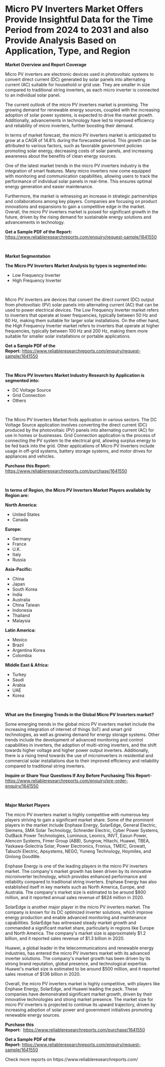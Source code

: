 <p><h1>Micro PV Inverters Market Offers Provide Insightful Data for the Time Period from 2024 to 2031 and also Provide Analysis Based on Application, Type, and Region</h1></p><p><strong>Market Overview and Report Coverage</strong></p>
<p><p>Micro PV inverters are electronic devices used in photovoltaic systems to convert direct current (DC) generated by solar panels into alternating current (AC) suitable for household or grid use. They are smaller in size compared to traditional string inverters, as each micro inverter is connected to an individual solar panel.</p><p>The current outlook of the micro PV inverters market is promising. The growing demand for renewable energy sources, coupled with the increasing adoption of solar power systems, is expected to drive the market growth. Additionally, advancements in technology have led to improved efficiency and reliability of micro inverters, further boosting their demand.</p><p>In terms of market forecast, the micro PV inverters market is anticipated to grow at a CAGR of 14.8% during the forecasted period. This growth can be attributed to various factors, such as favorable government policies promoting solar energy, decreasing costs of solar panels, and increasing awareness about the benefits of clean energy sources.</p><p>One of the latest market trends in the micro PV inverters industry is the integration of smart features. Many micro inverters now come equipped with monitoring and communication capabilities, allowing users to track the performance of individual solar panels in real-time. This ensures optimal energy generation and easier maintenance.</p><p>Furthermore, the market is witnessing an increase in strategic partnerships and collaborations among key players. Companies are focusing on product innovations and expansions to gain a competitive edge in the market. Overall, the micro PV inverters market is poised for significant growth in the future, driven by the rising demand for sustainable energy solutions and advancements in technology.</p></p>
<p><strong>Get a Sample PDF of the Report:</strong> <a href="https://www.reliableresearchreports.com/enquiry/request-sample/1641550">https://www.reliableresearchreports.com/enquiry/request-sample/1641550</a></p>
<p>&nbsp;</p>
<p><strong>Market Segmentation</strong></p>
<p><strong>The Micro PV Inverters Market Analysis by types is segmented into:</strong></p>
<p><ul><li>Low Frequency Inverter</li><li>High Frequency Inverter</li></ul></p>
<p>&nbsp;</p>
<p><p>Micro PV inverters are devices that convert the direct current (DC) output from photovoltaic (PV) solar panels into alternating current (AC) that can be used to power electrical devices. The Low Frequency Inverter market refers to inverters that operate at lower frequencies, typically between 50 Hz and 60 Hz, making them suitable for larger solar installations. On the other hand, the High Frequency Inverter market refers to inverters that operate at higher frequencies, typically between 100 Hz and 200 Hz, making them more suitable for smaller solar installations or portable applications.</p></p>
<p><strong>Get a Sample PDF of the Report:</strong>&nbsp;<a href="https://www.reliableresearchreports.com/enquiry/request-sample/1641550">https://www.reliableresearchreports.com/enquiry/request-sample/1641550</a></p>
<p>&nbsp;</p>
<p><strong>The Micro PV Inverters Market Industry Research by Application is segmented into:</strong></p>
<p><ul><li>DC Voltage Source</li><li>Grid Connection</li><li>Others</li></ul></p>
<p>&nbsp;</p>
<p><p>The Micro PV Inverters Market finds application in various sectors. The DC Voltage Source application involves converting the direct current (DC) produced by the photovoltaic (PV) panels into alternating current (AC) for use in homes or businesses. Grid Connection application is the process of connecting the PV system to the electrical grid, allowing surplus energy to be fed back into the grid. Other applications of Micro PV Inverters include usage in off-grid systems, battery storage systems, and motor drives for appliances and vehicles.</p></p>
<p><strong>Purchase this Report:</strong>&nbsp; <a href="https://www.reliableresearchreports.com/purchase/1641550">https://www.reliableresearchreports.com/purchase/1641550</a></p>
<p>&nbsp;</p>
<p><strong>In terms of Region, the Micro PV Inverters Market Players available by Region are:</strong></p>
<p>
    <p> <strong> North America: </strong>
        <ul>
            <li>United States</li>
            <li>Canada</li>
        </ul>
        </p> 
    <p> <strong> Europe: </strong>
        <ul>
            <li>Germany</li>
            <li>France</li>
            <li>U.K.</li>
            <li>Italy</li>
            <li>Russia</li>
        </ul>
        </p> 
    <p> <strong> Asia-Pacific: </strong>
        <ul>
            <li>China</li>
            <li>Japan</li>
            <li>South Korea</li>
            <li>India</li>
            <li>Australia</li>
            <li>China Taiwan</li>
            <li>Indonesia</li>
            <li>Thailand</li>
            <li>Malaysia</li>
        </ul>
        </p> 
    <p> <strong> Latin America: </strong>
        <ul>
            <li>Mexico</li>
            <li>Brazil</li>
            <li>Argentina Korea</li>
            <li>Colombia</li>
        </ul>
        </p> 
    <p> <strong> Middle East & Africa: </strong>
        <ul>
            <li>Turkey</li>
            <li>Saudi</li>
            <li>Arabia</li>
            <li>UAE</li>
            <li>Korea</li>
        </ul>
    </p>
    </p>
<p>&nbsp;</p>
<p><strong>What are the Emerging Trends in the Global Micro PV Inverters market?</strong></p>
<p><p>Some emerging trends in the global micro PV inverters market include the increasing integration of internet of things (IoT) and smart grid technologies, as well as growing demand for energy storage systems. Other trends include the development of advanced monitoring and control capabilities in inverters, the adoption of multi-string inverters, and the shift towards higher voltage and higher power output inverters. Additionally, there is a rising trend towards the use of microinverters in residential and commercial solar installations due to their improved efficiency and reliability compared to traditional string inverters.</p></p>
<p><strong>Inquire or Share Your Questions If Any Before Purchasing This Report</strong>- <a href="https://www.reliableresearchreports.com/enquiry/pre-order-enquiry/1641550">https://www.reliableresearchreports.com/enquiry/pre-order-enquiry/1641550</a></p>
<p>&nbsp;</p>
<p><strong>Major Market Players</strong></p>
<p><p>The micro PV inverters market is highly competitive with numerous key players striving to gain a significant market share. Some of the prominent players in the market include Enphase Energy, SolarEdge, General Electric, Siemens, SMA Solar Technology, Schneider Electric, Cyber Power Systems, OutBack Power Technologies, Luminous, Leonics, INVT, Easun Power, Alencon Systems, Fimer Group (ABB), Sungrow, Hitachi, Huawei, TBEA, Yaskawa-Solectria Solar, Power Electronics, Fronius, TMEIC, Growatt, Tabuchi Electric, Apsystems, NEGO, Yuneng Technology, Hoymiles, and Ginlong GoodWe.</p><p>Enphase Energy is one of the leading players in the micro PV inverters market. The company's market growth has been driven by its innovative microinverter technology, which provides enhanced performance and reliability compared to traditional string inverters. Enphase Energy has also established itself in key markets such as North America, Europe, and Australia. The company's market size is estimated to be around $800 million, and it reported annual sales revenue of $624 million in 2020.</p><p>SolarEdge is another major player in the micro PV inverters market. The company is known for its DC optimized inverter solutions, which improve energy production and enable advanced monitoring and maintenance capabilities. SolarEdge has witnessed steady market growth and commanded a significant market share, particularly in regions like Europe and North America. The company's market size is approximately $1.2 billion, and it reported sales revenue of $1.3 billion in 2020.</p><p>Huawei, a global leader in the telecommunications and renewable energy industries, has entered the micro PV inverters market with its advanced inverter solutions. The company's market growth has been driven by its strong brand reputation, global presence, and technological expertise. Huawei's market size is estimated to be around $500 million, and it reported sales revenue of $136 billion in 2020.</p><p>Overall, the micro PV inverters market is highly competitive, with players like Enphase Energy, SolarEdge, and Huawei leading the pack. These companies have demonstrated significant market growth, driven by their innovative technologies and strong market presence. The market size for micro PV inverters is projected to continue its upward trajectory, driven by increasing adoption of solar power and government initiatives promoting renewable energy sources.</p></p>
<p><strong>Purchase this Report:</strong>&nbsp;&nbsp;<a href="https://www.reliableresearchreports.com/purchase/1641550">https://www.reliableresearchreports.com/purchase/1641550</a></p>
<p></p>
<p><strong>Get a Sample PDF of the Report:</strong>&nbsp;<a href="https://www.reliableresearchreports.com/enquiry/request-sample/1641550">https://www.reliableresearchreports.com/enquiry/request-sample/1641550</a></p>
<p>Check more reports on https://www.reliableresearchreports.com/</p>